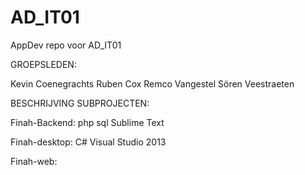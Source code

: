 # AD_IT01
AppDev repo voor AD_IT01

GROEPSLEDEN:

Kevin Coenegrachts 
Ruben Cox 
Remco Vangestel 
Sören Veestraeten

BESCHRIJVING SUBPROJECTEN: 

Finah-Backend:
php
sql
Sublime Text


Finah-desktop:
C#
Visual Studio 2013


Finah-web:



